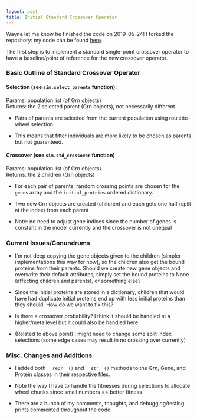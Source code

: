 ```yaml
---
layout: post
title: Initial Standard Crossover Operator
---
```


Wayne let me know he finished the code on 2019-05-24! I forked the repository: my code can be found [here](https://github.com/nagreme/grn-crossover-COMP4520).

The first step is to implement a standard single-point crossover operator to have a baseline/point of reference for the new crossover operator.

### Basic Outline of Standard Crossover Operator

#### Selection (see `sim.select_parents` function):

Params: population list (of Grn objects)  
Returns: the 2 selected parent (Grn objects), not necessarily different

- Pairs of parents are selected from the current population using roulette-wheel selection.

- This means that fitter individuals are more likely to be chosen as parents but not guaranteed.

#### Crossover (see `sim.std_crossover` function)

Params: population list (of Grn objects)  
Returns: the 2 children (Grn objects)

- For each pair of parents, random crossing points are chosen for the `genes` array and the `initial_proteins` ordered dictionary.

- Two new Grn objects are created (children) and each gets one half (split at the index) from each parent

- Note: no need to adjust gene indices since the number of genes is constant in the model currently and the crossover is not unequal

### Current Issues/Conundrums

- I'm not deep copying the gene objects given to the children (simpler implementations this way for now), so the children also get the bound proteins from their parents. Should we create new gene objects and overwrite their default attributes, simply set the bound proteins to None (affecting children and parents), or something else?

- Since the initial proteins are stored in a dictionary, children that would have had duplicate initial proteins end up with less initial proteins than they should. How do we want to fix this?

- Is there a crossover probability? I think it should be handled at a higher/meta level but it could also be handled here.

- (Related to above point) I might need to change some split index selections (some edge cases may result in no crossing over currently)

### Misc. Changes and Additions

- I added both `__repr__()` and `__str__()` methods to the Grn, Gene, and Protein classes in their respective files.

- Note the way I have to handle the fitnesses during selections to allocate wheel chunks since small numbers == better fitness

- There are a bunch of my comments, thoughts, and debugging/testing prints commented throughout the code
